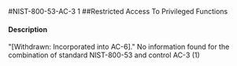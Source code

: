 #NIST-800-53-AC-3 1
##Restricted Access To Privileged Functions
#### Description
"[Withdrawn: Incorporated into AC-6]."
No information found for the combination of standard NIST-800-53 and control AC-3 (1)

